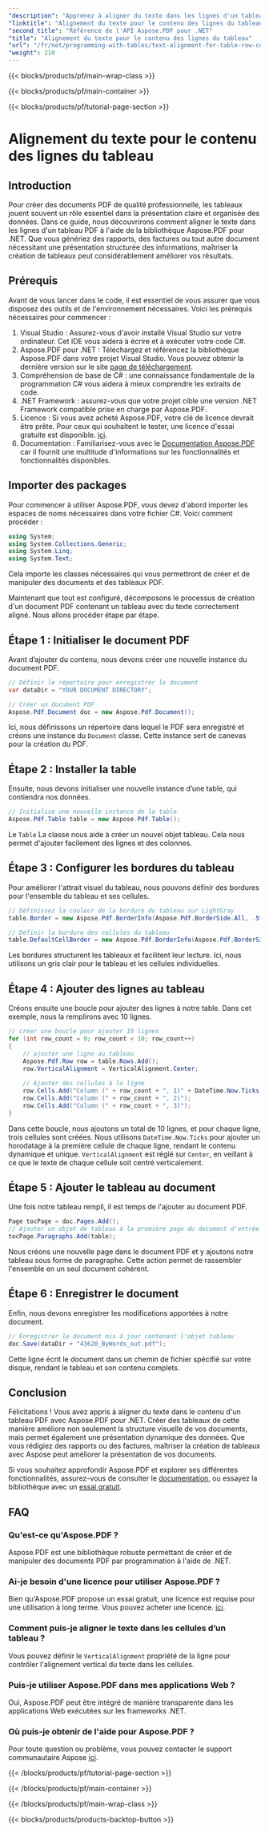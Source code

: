 ```yaml
---
"description": "Apprenez à aligner du texte dans les lignes d'un tableau avec Aspose.PDF pour .NET. Guide étape par étape avec exemples de code pour créer des documents PDF professionnels."
"linktitle": "Alignement du texte pour le contenu des lignes du tableau"
"second_title": "Référence de l'API Aspose.PDF pour .NET"
"title": "Alignement du texte pour le contenu des lignes du tableau"
"url": "/fr/net/programming-with-tables/text-alignment-for-table-row-content/"
"weight": 210
---
```


{{< blocks/products/pf/main-wrap-class >}}

{{< blocks/products/pf/main-container >}}

{{< blocks/products/pf/tutorial-page-section >}}

# Alignement du texte pour le contenu des lignes du tableau

## Introduction

Pour créer des documents PDF de qualité professionnelle, les tableaux jouent souvent un rôle essentiel dans la présentation claire et organisée des données. Dans ce guide, nous découvrirons comment aligner le texte dans les lignes d'un tableau PDF à l'aide de la bibliothèque Aspose.PDF pour .NET. Que vous génériez des rapports, des factures ou tout autre document nécessitant une présentation structurée des informations, maîtriser la création de tableaux peut considérablement améliorer vos résultats. 

## Prérequis

Avant de vous lancer dans le code, il est essentiel de vous assurer que vous disposez des outils et de l'environnement nécessaires. Voici les prérequis nécessaires pour commencer :

1. Visual Studio : Assurez-vous d'avoir installé Visual Studio sur votre ordinateur. Cet IDE vous aidera à écrire et à exécuter votre code C#.
2. Aspose.PDF pour .NET : Téléchargez et référencez la bibliothèque Aspose.PDF dans votre projet Visual Studio. Vous pouvez obtenir la dernière version sur le site [page de téléchargement](https://releases.aspose.com/pdf/net/). 
3. Compréhension de base de C# : une connaissance fondamentale de la programmation C# vous aidera à mieux comprendre les extraits de code.
4. .NET Framework : assurez-vous que votre projet cible une version .NET Framework compatible prise en charge par Aspose.PDF.
5. Licence : Si vous avez acheté Aspose.PDF, votre clé de licence devrait être prête. Pour ceux qui souhaitent le tester, une licence d'essai gratuite est disponible. [ici](https://releases.aspose.com/).
6. Documentation : Familiarisez-vous avec le [Documentation Aspose.PDF](https://reference.aspose.com/pdf/net/) car il fournit une multitude d'informations sur les fonctionnalités et fonctionnalités disponibles.

## Importer des packages

Pour commencer à utiliser Aspose.PDF, vous devez d'abord importer les espaces de noms nécessaires dans votre fichier C#. Voici comment procéder :

```csharp
using System;
using System.Collections.Generic;
using System.Linq;
using System.Text;
```

Cela importe les classes nécessaires qui vous permettront de créer et de manipuler des documents et des tableaux PDF.

Maintenant que tout est configuré, décomposons le processus de création d'un document PDF contenant un tableau avec du texte correctement aligné. Nous allons procéder étape par étape.

## Étape 1 : Initialiser le document PDF

Avant d’ajouter du contenu, nous devons créer une nouvelle instance du document PDF.

```csharp
// Définir le répertoire pour enregistrer le document
var dataDir = "YOUR DOCUMENT DIRECTORY";

// Créer un document PDF
Aspose.Pdf.Document doc = new Aspose.Pdf.Document();
```
Ici, nous définissons un répertoire dans lequel le PDF sera enregistré et créons une instance du `Document` classe. Cette instance sert de canevas pour la création du PDF.

## Étape 2 : Installer la table

Ensuite, nous devons initialiser une nouvelle instance d’une table, qui contiendra nos données.

```csharp
// Initialise une nouvelle instance de la table
Aspose.Pdf.Table table = new Aspose.Pdf.Table();
```
Le `Table` La classe nous aide à créer un nouvel objet tableau. Cela nous permet d'ajouter facilement des lignes et des colonnes.

## Étape 3 : Configurer les bordures du tableau

Pour améliorer l'attrait visuel du tableau, nous pouvons définir des bordures pour l'ensemble du tableau et ses cellules.

```csharp
// Définissez la couleur de la bordure du tableau sur LightGray
table.Border = new Aspose.Pdf.BorderInfo(Aspose.Pdf.BorderSide.All, .5f, Aspose.Pdf.Color.FromRgb(Color.LightGray));

// Définir la bordure des cellules du tableau
table.DefaultCellBorder = new Aspose.Pdf.BorderInfo(Aspose.Pdf.BorderSide.All, .5f, Aspose.Pdf.Color.FromRgb(Color.LightGray));
```
Les bordures structurent les tableaux et facilitent leur lecture. Ici, nous utilisons un gris clair pour le tableau et les cellules individuelles.

## Étape 4 : Ajouter des lignes au tableau

Créons ensuite une boucle pour ajouter des lignes à notre table. Dans cet exemple, nous la remplirons avec 10 lignes.

```csharp
// créer une boucle pour ajouter 10 lignes
for (int row_count = 0; row_count < 10; row_count++)
{
    // ajouter une ligne au tableau
    Aspose.Pdf.Row row = table.Rows.Add();
    row.VerticalAlignment = VerticalAlignment.Center;
    
    // Ajouter des cellules à la ligne
    row.Cells.Add("Column (" + row_count + ", 1)" + DateTime.Now.Ticks);
    row.Cells.Add("Column (" + row_count + ", 2)");
    row.Cells.Add("Column (" + row_count + ", 3)");
}
```
Dans cette boucle, nous ajoutons un total de 10 lignes, et pour chaque ligne, trois cellules sont créées. Nous utilisons `DateTime.Now.Ticks` pour ajouter un horodatage à la première cellule de chaque ligne, rendant le contenu dynamique et unique. `VerticalAlignment` est réglé sur `Center`, en veillant à ce que le texte de chaque cellule soit centré verticalement.

## Étape 5 : Ajouter le tableau au document

Une fois notre tableau rempli, il est temps de l'ajouter au document PDF.

```csharp
Page tocPage = doc.Pages.Add();
// Ajouter un objet de tableau à la première page du document d'entrée
tocPage.Paragraphs.Add(table);
```
Nous créons une nouvelle page dans le document PDF et y ajoutons notre tableau sous forme de paragraphe. Cette action permet de rassembler l'ensemble en un seul document cohérent.

## Étape 6 : Enregistrer le document

Enfin, nous devons enregistrer les modifications apportées à notre document.

```csharp
// Enregistrer le document mis à jour contenant l'objet tableau
doc.Save(dataDir + "43620_ByWords_out.pdf");
```
Cette ligne écrit le document dans un chemin de fichier spécifié sur votre disque, rendant le tableau et son contenu complets.

## Conclusion

Félicitations ! Vous avez appris à aligner du texte dans le contenu d'un tableau PDF avec Aspose.PDF pour .NET. Créer des tableaux de cette manière améliore non seulement la structure visuelle de vos documents, mais permet également une présentation dynamique des données. Que vous rédigiez des rapports ou des factures, maîtriser la création de tableaux avec Aspose peut améliorer la présentation de vos documents.

Si vous souhaitez approfondir Aspose.PDF et explorer ses différentes fonctionnalités, assurez-vous de consulter le [documentation](https://reference.aspose.com/pdf/net/), ou essayez la bibliothèque avec un [essai gratuit](https://releases.aspose.com/).

## FAQ

### Qu'est-ce qu'Aspose.PDF ?
Aspose.PDF est une bibliothèque robuste permettant de créer et de manipuler des documents PDF par programmation à l'aide de .NET.

### Ai-je besoin d'une licence pour utiliser Aspose.PDF ?
Bien qu'Aspose.PDF propose un essai gratuit, une licence est requise pour une utilisation à long terme. Vous pouvez acheter une licence. [ici](https://purchase.aspose.com/buy).

### Comment puis-je aligner le texte dans les cellules d’un tableau ?
Vous pouvez définir le `VerticalAlignment` propriété de la ligne pour contrôler l'alignement vertical du texte dans les cellules.

### Puis-je utiliser Aspose.PDF dans mes applications Web ?
Oui, Aspose.PDF peut être intégré de manière transparente dans les applications Web exécutées sur les frameworks .NET.

### Où puis-je obtenir de l'aide pour Aspose.PDF ?
Pour toute question ou problème, vous pouvez contacter le support communautaire Aspose [ici](https://forum.aspose.com/c/pdf/10).

{{< /blocks/products/pf/tutorial-page-section >}}

{{< /blocks/products/pf/main-container >}}

{{< /blocks/products/pf/main-wrap-class >}}

{{< blocks/products/products-backtop-button >}}